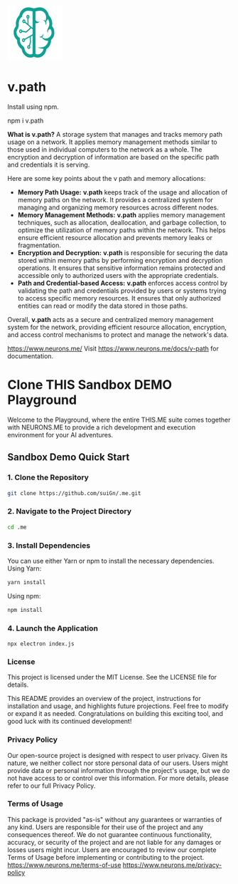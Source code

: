 <img src="./_._.svg" alt="SVG Image" width="123" height="123" style="width123px; height:123px;">

# v.path
Install using npm.

npm i v.path

**What is v.path?** 
A storage system that manages and tracks memory path usage on a network. It applies memory management methods similar to those used in individual computers to the network as a whole.
The encryption and decryption of information are based on the specific path and credentials it is serving.

Here are some key points about the v path and memory allocations:

- **Memory Path Usage:** **v.path** keeps track of the usage and allocation of memory paths on the network. It provides a centralized system for managing and organizing memory resources across different nodes.
- **Memory Management Methods:** **v.path** applies memory management techniques, such as allocation, deallocation, and garbage collection, to optimize the utilization of memory paths within the network. This helps ensure efficient resource allocation and prevents memory leaks or fragmentation.
- **Encryption and Decryption:** **v.path** is responsible for securing the data stored within memory paths by performing encryption and decryption operations. It ensures that sensitive information remains protected and accessible only to authorized users with the appropriate credentials.
- **Path and Credential-based Access:** **v.path** enforces access control by validating the path and credentials provided by users or systems trying to access specific memory resources. It ensures that only authorized entities can read or modify the data stored in those paths.

Overall, **v.path** acts as a secure and centralized memory management system for the network, providing efficient resource allocation, encryption, and access control mechanisms to protect and manage the network's data.

https://www.neurons.me/
Visit https://www.neurons.me/docs/v-path for documentation.

# Clone THIS Sandbox DEMO Playground
Welcome to the Playground, where the entire THIS.ME suite comes together with NEURONS.ME to provide a rich development and execution environment for your AI adventures.
## Sandbox Demo Quick Start
### 1. Clone the Repository

```bash
git clone https://github.com/suiGn/.me.git
```
### 2. Navigate to the Project Directory
```bash
cd .me
```
### 3. Install Dependencies
You can use either Yarn or npm to install the necessary dependencies.
Using Yarn:
```bash
yarn install 
```
Using npm:
```bash
npm install
```
### 4. Launch the Application
```
npx electron index.js
```
### License
This project is licensed under the MIT License. See the LICENSE file for details.

This README provides an overview of the project, instructions for installation and usage, and highlights future projections. Feel free to modify or expand it as needed. Congratulations on building this exciting tool, and good luck with its continued development!
### Privacy Policy
Our open-source project is designed with respect to user privacy. Given its nature, we neither collect nor store personal data of our users. Users might provide data or personal information through the project's usage, but we do not have access to or control over this information. For more details, please refer to our full Privacy Policy.
### Terms of Usage
This package is provided "as-is" without any guarantees or warranties of any kind. Users are responsible for their use of the project and any consequences thereof. We do not guarantee continuous functionality, accuracy, or security of the project and are not liable for any damages or losses users might incur. Users are encouraged to review our complete Terms of Usage before implementing or contributing to the project.
https://www.neurons.me/terms-of-use
https://www.neurons.me/privacy-policy